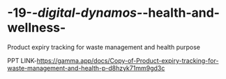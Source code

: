 # -19-_-digital-dynamos-_-health-and-wellness-
  Product expiry tracking for waste management and health purpose 

PPT LINK-https://gamma.app/docs/Copy-of-Product-expiry-tracking-for-waste-management-and-health-p-d8hzyk71mm9gd3c
